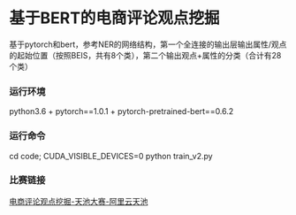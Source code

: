 ﻿# 基于BERT的电商评论观点挖掘

基于pytorch和bert，参考NER的网络结构，第一个全连接的输出层输出属性/观点的起始位置（按照BEIS，共有8个类），第二个输出观点+属性的分类（合计有28个类）

### 运行环境
python3.6 + pytorch==1.0.1 + pytorch-pretrained-bert==0.6.2

### 运行命令
cd code; CUDA_VISIBLE_DEVICES=0 python  train_v2.py

### 比赛链接
[电商评论观点挖掘-天池大赛-阿里云天池](https://tianchi.aliyun.com/competition/entrance/231731/ )
